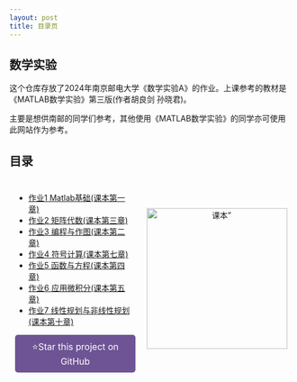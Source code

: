 ```yaml
---
layout: post
title: 目录页
---
```


<h2>数学实验</h2>

<p>这个仓库存放了2024年南京邮电大学《数学实验A》的作业。上课参考的教材是《MATLAB数学实验》第三版(作者胡良剑 孙晓君)。</p>
<p>主要是想供南邮的同学们参考，其他使用《MATLAB数学实验》的同学亦可使用此网站作为参考。</p>

<h2>目录</h2>

<div style="display: flex; align-items: center; justify-content: space-between; width: 100%;" id="fitPhone">
  <div style="flex: 1; padding: 10px;">
    <ul>
      <li><a href="./Task1">作业1 Matlab基础(课本第一章)</a></li>
      <li><a href="./Task2">作业2 矩阵代数(课本第三章)</a></li>
      <li><a href="./Task3">作业3 编程与作图(课本第二章)</a></li>
      <li><a href="./Task4">作业4 符号计算(课本第七章)</a></li>
      <li><a href="./Task5">作业5 函数与方程(课本第四章)</a></li>
      <li><a href="./Task6">作业6 应用微积分(课本第五章)</a></li>
      <li><a href="./Task7">作业7 线性规划与非线性规划(课本第十章)</a></li>
    </ul>
    <a href="https://github.com/Dilettante258/MathExpA" target="_blank" style="display: inline-block; padding: 10px 20px; font-size: 16px; color: #fff; background-color: #6e5494; border: none; border-radius: 5px; text-align: center; text-decoration: none; transition: background-color 0.3s ease;">
      ⭐️Star this project on GitHub
    </a>
  </div>
  <div style="flex: 1; padding: 10px; text-align: center;">
    <img src="https://pic.wang1m.tech/uploads/2404/661e5e8ae688f.png" alt="课本”" style="height:250px;width:auto;">
  </div>
</div>


